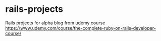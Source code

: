 # rails-projects

Rails projects for alpha blog from udemy course https://www.udemy.com/course/the-complete-ruby-on-rails-developer-course/
